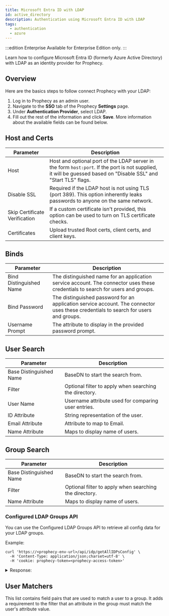 ```yaml
---
title: Microsoft Entra ID with LDAP
id: active_directory
description: Authentication using Microsoft Entra ID with LDAP
tags:
  - authentication
  - azure
---
```


:::edition Enterprise
Available for Enterprise Edition only.
:::

Learn how to configure Microsoft Entra ID (formerly Azure Active Directory) with LDAP as an identity provider for Prophecy.

## Overview

Here are the basics steps to follow connect Prophecy with your LDAP:

1. Log in to Prophecy as an admin user.
2. Navigate to the **SSO** tab of the Prophecy **Settings** page.
3. Under **Authentication Provider**, select LDAP.
4. Fill out the rest of the information and click **Save**. More information about the available fields can be found below.

## Host and Certs

| Parameter                     | Description                                                                                                                                                      |
| ----------------------------- | ---------------------------------------------------------------------------------------------------------------------------------------------------------------- |
| Host                          | Host and optional port of the LDAP server in the form `host:port`. If the port is not supplied, it will be guessed based on "Disable SSL" and "Start TLS" flags. |
| Disable SSL                   | Required if the LDAP host is not using TLS (port 389). This option inherently leaks passwords to anyone on the same network.                                     |
| Skip Certificate Verification | If a custom certificate isn't provided, this option can be used to turn on TLS certificate checks.                                                               |
| Certificates                  | Upload trusted Root certs, client certs, and client keys.                                                                                                        |

## Binds

| Parameter               | Description                                                                                                                         |
| ----------------------- | ----------------------------------------------------------------------------------------------------------------------------------- |
| Bind Distinguished Name | The distinguished name for an application service account. The connector uses these credentials to search for users and groups.     |
| Bind Password           | The distinguished password for an application service account. The connector uses these credentials to search for users and groups. |
| Username Prompt         | The attribute to display in the provided password prompt.                                                                           |

## User Search

| Parameter               | Description                                            |
| ----------------------- | ------------------------------------------------------ |
| Base Distinguished Name | BaseDN to start the search from.                       |
| Filter                  | Optional filter to apply when searching the directory. |
| User Name               | Username attribute used for comparing user entries.    |
| ID Attribute            | String representation of the user.                     |
| Email Attribute         | Attribute to map to Email.                             |
| Name Attribute          | Maps to display name of users.                         |

## Group Search

| Parameter               | Description                                            |
| ----------------------- | ------------------------------------------------------ |
| Base Distinguished Name | BaseDN to start the search from.                       |
| Filter                  | Optional filter to apply when searching the directory. |
| Name Attribute          | Maps to display name of users.                         |

### Configured LDAP Groups API

You can use the Configured LDAP Groups API to retrieve all config data for your LDAP groups.

Example:

```
curl 'https://<prophecy-env-url>/api/idp/getAllIDPsConfig' \
  -H 'Content-Type: application/json;charset=utf-8' \
  -H 'cookie: prophecy-token=<prophecy-access-token>'
```

<details>
  <summary>Response:</summary>

```
{
 "data": {
  "config": [
   {
    "id": "cp_ldap",
    "type": "ldap",
    "name": "",
    "idp": "others",
    "resourceVersion": "",
    "idpConfig": {
     "host": "host-name-here:host-port",
     "insecureNoSSL": true,
     "insecureSkipVerify": true,
     "startTLS": false,
     "rootCA": "",
     "clientCert": "",
     "clientKey": "",
     "rootCAData": "",
     "clientCertData": "",
     "clientKeyData": "",
     "bindDN": "*****",
     "bindPW": "*****",
     "usernamePrompt": "cn",
     "userSearch": {
      "baseDN": "dc=example,dc=org",
      "filter": "(objectClass=person)",
      "username": "cn",
      "scope": "",
      "idAttr": "DN",
      "emailAttr": "mail",
      "nameAttr": "cn",
      "preferredUsernameAttr": "",
      "emailSuffix": ""
     },
     "groupSearch": {
      "baseDN": "ou=users,dc=example,dc=org|ou=newusers,dc=example,dc=org",
      "filter": "(objectClass=groupOfNames)",
      "scope": "",
      "userAttr": "",
      "groupAttr": "",
      "userMatchers": null,
      "nameAttr": "cn"
     }
    }
   },
   {
    "id": "cp_saml",
    "type": "saml",
    "name": "",
    "idp": "okta",
    "resourceVersion": "",
    "idpConfig": {
     "caData": "-----BEGIN CERTIFICATE-----\nCERT-HERE\r\n-----END CERTIFICATE-----\n",
     "emailAttr": "email",
     "entityIssuer": "issuer",
     "groupsDelim": ", ",
     "nameIDPolicyFormat": "persistent",
     "redirectURI": "https://env-domain/api/oauth/samlCallback",
     "ssoIssuer": "http://www.okta.com/TOKEN",
     "ssoURL": "https://SSO-URL",
     "usernameAttr": "name"
    }
   }
  ]
 },
 "success": true
}
```

  </details>

## User Matchers

This list contains field pairs that are used to match a user to a group. It adds a requirement to the filter that an attribute in the group must match the user's attribute value.

